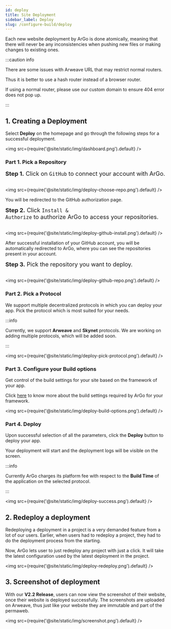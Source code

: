 ```yaml
---
id: deploy
title: Site Deployment
sidebar_label: Deploy
slug: /configure-build/deploy
---
```


<!-- ## Site Deployment -->

Each new website deployment by ArGo is done atomically, meaning that there will never be any inconsistencies when pushing new files or making changes to existing ones.

:::caution info

There are some issues with Arweave URL that may restrict normal routers.

Thus it is better to use a hash router instead of a browser router.

If using a normal router, please use our custom domain to ensure 404 error does not pop up.

:::

## 1. Creating a Deployment

Select **Deploy** on the homepage and go through the following steps for a successful deployment.

<img src={require('@site/static/img/dashboard.png').default} />

### Part 1. Pick a Repository

<font size="4"> <b>Step 1.</b> Click on <code>GitHub</code> to connect your account with ArGo. </font> <br/><br/>

<img src={require('@site/static/img/deploy-choose-repo.png').default} />

You will be redirected to the GitHub authorization page.

<font size="4"> <b>Step 2.</b> Click <code>Install & Authorize</code> to authorize ArGo to access your repositories. </font> <br/><br/>

<img src={require('@site/static/img/deploy-github-install.png').default} />

After successful installation of your GitHub account, you will be automatically redirected to ArGo, where you can see the repositories present in your account.

<font size="4"> <b>Step 3.</b> Pick the repository you want to deploy. </font> <br/><br/>

<img src={require('@site/static/img/deploy-github-repo.png').default} />

### Part 2. Pick a Protocol

We support multiple decentralized protocols in which you can deploy your app. Pick the protocol which is most suited for your needs.

:::info

Currently, we support **Arweave** and **Skynet** protocols. We are working on adding multiple protocols, which will be added soon.

:::

<img src={require('@site/static/img/deploy-pick-protocol.png').default} />

### Part 3. Configure your Build options

Get control of the build settings for your site based on the framework of your app.

Click [here](configure-build/deploy-get-started.md/#configuring-the-deployment) to know more about the build settings required by ArGo for your framework.

<img src={require('@site/static/img/deploy-build-options.png').default} />

### Part 4. Deploy

Upon successful selection of all the parameters, click the **Deploy** button to deploy your app.

Your deployment will start and the deployment logs will be visible on the screen.

:::info

Currently ArGo charges its platform fee with respect to the **Build Time** of the application on the selected protocol.

:::

<img src={require('@site/static/img/deploy-success.png').default} />

## 2. Redeploy a deployment

Redeploying a deployment in a project is a very demanded feature from a lot of our users. Earlier, when users had to redeploy a project, they had to do the deployment process from the starting.

Now, ArGo lets user to just redeploy any project with just a click. It will take the latest configuration used by the latest deployment in the project.

<img src={require('@site/static/img/deploy-redeploy.png').default} />

## 3. Screenshot of deployment

With our **V2.2 Release**, users can now view the screenshot of their website, once their website is deployed successfully.
The screenshots are uploaded on Arweave, thus just like your website they are immutable and part of the permaweb.

<img src={require('@site/static/img/screenshot.png').default} />